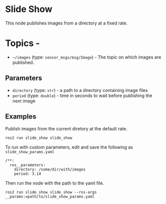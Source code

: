 # Slide Show

This node publishes images from a directory at a fixed rate.

# Topics -

* `~/images` (type: `sensor_msgs/msg/Image`) - The topic on which images are published.

## Parameters

* `directory` (type: `str`) - a path to a directory containing image files
* `period` (type: `double`) - time in seconds to wait before publishing the next image

## Examples

Publish images from the current diretory at the default rate.

```
ros2 run slide_show slide_show
```

To run with custom parameters, edit and save the following as `slide_show_params.yaml`

```
/**:
  ros__parameters:
    directory: /some/dir/with/images
    period: 3.14
```

Then run the node with the path to the yaml file.

```
ros2 run slide_show slide_show --ros-args __params:=path/to/slide_show_params.yaml
```
